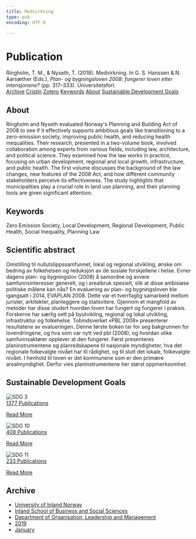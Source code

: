 ```yaml
---
title: Medvirkning
type: pub
encoding: UTF-8

---
```

<h1>Publication</h1>
<article id="csl-bib-container-JZAUCC9W" class="csl-bib-container">
  <div class="csl-bib-body"> <div class="csl-entry">Ringholm, T. M., &#38; Nyseth, T. (2018). Medvirkning. In G. S. Hanssen &#38; N. Aarsæther (Eds.), <i>Plan- og bygningsloven 2008: fungerer loven etter intensjonene?</i> (pp. 317–333). Universitetsforl.</div> </div>
  <div class="csl-bib-buttons">
    <a href="#taxonomy-article-JZAUCC9W" alt="archive" class="csl-bib-button">Archive</a>
    <a href="https://app.cristin.no/results/show.jsf?id=1658307" alt="Cristin" class="csl-bib-button">Cristin</a>
    <a href="http://zotero.org/groups/5881554/items/JZAUCC9W" alt="Zotero" class="csl-bib-button">Zotero</a>
    <a href="#keywords-article-JZAUCC9W" alt="keywords" class="csl-bib-button">Keywords</a>
    <a href="#about-article-JZAUCC9W" alt="about_pub" class="csl-bib-button">About</a>
    <a href="#sdg-article-JZAUCC9W" alt="sdg" class="csl-bib-button">Sustainable Development Goals</a>
  </div>
  <div id="csl-bib-meta-container-JZAUCC9W"></div>
</article>
<div id="csl-bib-meta-JZAUCC9W" class="csl-bib-meta">
  <article id="about-article-JZAUCC9W" class="about_pub-article">
    <h1>About</h1>
    Ringholm and Nyseth evaluated Norway's Planning and Building Act of 2008 to see if it effectively supports ambitious goals like transitioning to a zero-emission society, improving public health, and reducing health inequalities. Their research, presented in a two-volume book, involved collaboration among experts from various fields, including law, architecture, and political science. They examined how the law works in practice, focusing on urban development, regional and local growth, infrastructure, and public health. The first volume discusses the background of the law changes, new features of the 2008 Act, and how different community stakeholders perceive its effectiveness. The study highlights that municipalities play a crucial role in land use planning, and their planning tools are given significant attention.
  </article>
  <article id="keywords-article-JZAUCC9W" class="keywords-article">
    <h1>Keywords</h1>
    Zero Emission Society, Local Development, Regional Development, Public Health, Social Inequality, Planning Law
  </article>
  <article id="abstract-article-JZAUCC9W" class="abstract-article">
    <h1>Scientific abstract</h1>
    Omstilling til nullutslippssamfunnet, lokal og regional utvikling, ønske om bedring av folkehelsen og reduksjon av de sosiale forskjellene i helse. Evner dagens plan- og bygningslov (2008) å samordne og avveie samfunnsinteresser generelt, og i arealbruk spesielt, slik at disse ambisiøse politiske målene kan nås? En evaluering av plan- og bygningsloven ble igangsatt i 2014, EVAPLAN 2008. Dette var et tverrfaglig samarbeid mellom jurister, arkitekter, planleggere og statsvitere. Gjennom et mangfold av metoder har disse studert hvordan loven har fungert og fungerer i praksis. Forskerne har særlig sett på byutvikling, regional og lokal utvikling, infrastruktur og folkehelse. Tobindsverket «PBL 2008» presenterer resultatene av evalueringen. Denne første boken tar for seg bakgrunnen for lovendringene, og hva som var nytt ved pbl (2008), og hvordan ulike samfunnsaktører opplever at den fungerer. Først presenteres planinstrumentene og planredskapene til nasjonale myndigheter, hva det regionale folkevalgte nivået har til rådighet, og til slutt det lokale, folkevalgte nivået. I henhold til loven er det kommunene som er den primære arealmyndighet. Derfor vies planinstrumentene her størst oppmerksomhet.
  </article>
  <article id="sdg-article-JZAUCC9W" class="sdg-article">
    <h1>Sustainable Development Goals</h1>
    <div class="sdg-container"><div id="sdg3" class="sdg">
        <img src="{{< params subfolder >}}images/sdg/sdg03_en.png" class="image" alt="SDG 3">
        <div class="sdg-overlay">
          <a href="{{< params subfolder >}}en/archive/?sdg=3#archive" class="sdg-publication-count"><span>1377</span> Publications</a>
          <p><a href="https://sdgs.un.org/goals/goal3" class="sdg-read-more">Read More</a></p>
        </div>
      </div> <div id="sdg10" class="sdg">
        <img src="{{< params subfolder >}}images/sdg/sdg10_en.png" class="image" alt="SDG 10">
        <div class="sdg-overlay">
          <a href="{{< params subfolder >}}en/archive/?sdg=10#archive" class="sdg-publication-count"><span>408</span> Publications</a>
          <p><a href="https://sdgs.un.org/goals/goal10" class="sdg-read-more">Read More</a></p>
        </div>
      </div> <div id="sdg11" class="sdg">
        <img src="{{< params subfolder >}}images/sdg/sdg11_en.png" class="image" alt="SDG 11">
        <div class="sdg-overlay">
          <a href="{{< params subfolder >}}en/archive/?sdg=11#archive" class="sdg-publication-count"><span>233</span> Publications</a>
          <p><a href="https://sdgs.un.org/goals/goal11" class="sdg-read-more">Read More</a></p>
        </div>
      </div></div>
  </article>
  <article id="taxonomy-article-JZAUCC9W" class="taxonomy-article">
    <h1>Archive</h1>
    <ul>
      <li><a href="{{< params subfolder >}}en/archive/?key=3DCRN523">University of Inland Norway</a></li>
      <li><a href="{{< params subfolder >}}en/archive/?key=DU8Q9LN9">Inland School of Business and Social Sciences</a></li>
      <li><a href="{{< params subfolder >}}en/archive/?key=4LUWR3ZM">Department of Organisation, Leadership and Management</a></li>
      <li><a href="{{< params subfolder >}}en/archive/?key=7GQPC2L9">2019</a></li>
      <li><a href="{{< params subfolder >}}en/archive/?key=2WRZR9KE">January</a></li>
    </ul>
  </article>
</div>
